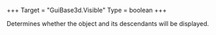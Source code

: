 +++
Target = "GuiBase3d.Visible"
Type = boolean
+++

Determines whether the object and its descendants will be displayed.